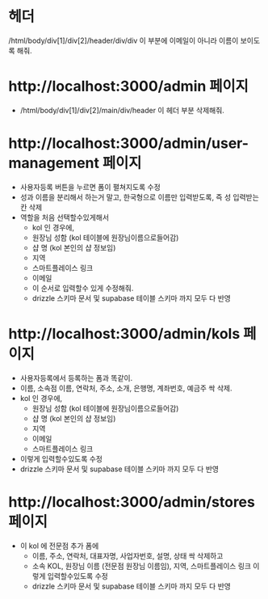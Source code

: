# 헤더
/html/body/div[1]/div[2]/header/div/div 이 부분에 이메일이 아니라 이름이 보이도록 해줘.

# http://localhost:3000/admin 페이지

- /html/body/div[1]/div[2]/main/div/header 이 헤더 부분 삭제해줘.

# http://localhost:3000/admin/user-management 페이지

- 사용자등록 버튼을 누르면 폼이 펼쳐지도록 수정
- 성과 이름을 분리해서 하는거 말고, 한국형으로 이름만 입력받도록, 즉 성 입력받는 칸 삭제
- 역할을 처음 선택할수있게해서
    - kol 인 경우에,
    - 원장님 성함 (kol 테이블에 원장님이름으로들어감)
    - 샵 명 (kol 본인의 샵 정보임)
    - 지역
    - 스마트플레이스 링크
    - 이메일 
    - 이 순서로 입력할수 있게 수정해줘.
    - drizzle 스키마 문서 및 supabase 테이블 스키마 까지 모두 다 반영

# http://localhost:3000/admin/kols 페이지

- 사용자등록에서 등록하는 폼과 똑같이.
- 이름, 소속점 이름, 연락처, 주소, 소개, 은행명, 계좌번호, 예금주 싹 삭제.
-  kol 인 경우에,
    - 원장님 성함 (kol 테이블에 원장님이름으로들어감)
    - 샵 명 (kol 본인의 샵 정보임)
    - 지역
    - 이메일 
    - 스마트플레이스 링크
- 이렇게 입력할수있도록 수정
- drizzle 스키마 문서 및 supabase 테이블 스키마 까지 모두 다 반영

# http://localhost:3000/admin/stores 페이지

- 이 kol 에 전문점 추가 폼에
    - 이름, 주소, 연락처, 대표자명, 사업자번호, 설명, 상태 싹 삭제하고
    - 소속 KOL, 원장님 이름 (전문점 원장님 이름임), 지역, 스마트플레이스 링크 이렇게 입력할수있도록 수정
    - drizzle 스키마 문서 및 supabase 테이블 스키마 까지 모두 다 반영